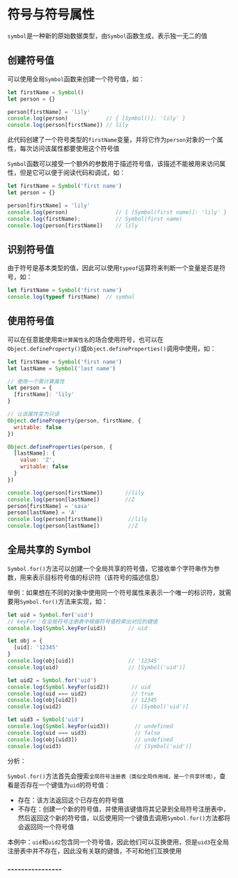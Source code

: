 # 符号与符号属性

`symbol`是一种新的原始数据类型，由`Symbol`函数生成，表示独一无二的值

## 创建符号值

可以使用全局`Symbol`函数来创建一个符号值，如：

```javascript
let firstName = Symbol()
let person = {}

person[firstName] = 'lily'
console.log(person)            // { [Symbol()]: 'lily' }
console.log(person[firstName]) // lily
```

此代码创建了一个符号类型的`firstName`变量，并将它作为`person`对象的一个属性，每次访问该属性都要使用这个符号值

`Symbol`函数可以接受一个额外的参数用于描述符号值，该描述不能被用来访问属性，但是它可以便于阅读代码和调试，如：

```javascript
let firstName = Symbol('first name')
let person = {}

person[firstName] = 'lily'
console.log(person)               // { [Symbol(first name)]: 'lily' }
console.log(firstName);           // Symbol(first name)
console.log(person[firstName])    // lily
```

## 识别符号值

由于符号是基本类型的值，因此可以使用`typeof`运算符来判断一个变量是否是符号，如：

```javascript
let firstName = Symbol('first name')
console.log(typeof firstName)  // symbol
```
## 使用符号值

可以在任意能使用`需计算属性名`的场合使用符号，也可以在`Object.defineProperty()`或`Object.defineProperties()`调用中使用，如：

```javascript
let firstName = Symbol('first name')
let lastName = Symbol('last name')

// 使用一个需计算属性
let person = {
  [firstName]: 'lily'
}

// 让该属性变为只读
Object.defineProperty(person, firstName, {
  writable: false
})

Object.defineProperties(person, {
  [lastName]: {
    value: 'Z',
    writable: false
  }
})

console.log(person[firstName])       //lily
console.log(person[lastName])        //Z
person[firstName] = 'sasa'
person[lastName] = 'A'
console.log(person[firstName])        //lily
console.log(person[lastName])         //Z
```

## 全局共享的 Symbol

`Symbol.for()`方法可以创建一个全局共享的符号值，它接收单个字符串作为参数，用来表示目标符号值的标识符（该符号的描述信息）

举例：如果想在不同的对象中使用同一个符号属性来表示一个唯一的标识符，就需要用`Symbol.for()`方法来实现，如：

```javascript
let uid = Symbol.for('uid')
// keyFor：在全局符号注册表中根据符号值检索出对应的键值
console.log(Symbol.keyFor(uid))       // uid

let obj = {
  [uid]: '12345'
}
console.log(obj[uid])                 // '12345'
console.log(uid)                      // [Symbol('uid')]

let uid2 = Symbol.for('uid')
console.log(Symbol.keyFor(uid2))       // uid
console.log(uid === uid2)              // true
console.log(obj[uid2])                 // 12345
console.log(uid2)                      // [Symbol('uid')]

let uid3 = Symbol('uid')
console.log(Symbol.keyFor(uid3))        // undefined
console.log(uid === uid3)               // false
console.log(obj[uid3])                  // undefined
console.log(uid3)                       // [Symbol('uid')]
```

分析：

`Symbol.for()`方法首先会搜索`全局符号注册表（类似全局作用域，是一个共享环境）`，查看是否存在一个键值为`uid`的符号值：
- 存在：该方法返回这个已存在的符号值
- 不存在：创建一个新的符号值，并使用该键值将其记录到全局符号注册表中，然后返回这个新的符号值，以后使用同一个键值去调用`Symbol.for()`方法都将会返回同一个符号值

本例中：`uid`和`uid2`包含同一个符号值，因此他们可以互换使用，但是`uid3`在全局注册表中并不存在，因此没有关联的键值，不可和他们互换使用




 ###   ----------------